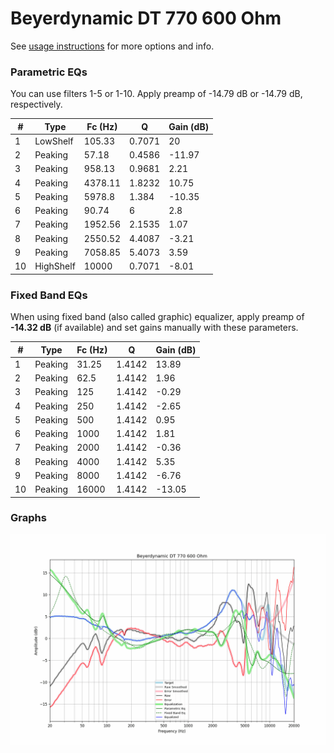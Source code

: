 # Beyerdynamic DT 770 600 Ohm
See [usage instructions](https://github.com/jaakkopasanen/AutoEq#usage) for more options and info.

### Parametric EQs
You can use filters 1-5 or 1-10. Apply preamp of -14.79 dB or -14.79 dB, respectively.

|   # | Type      |   Fc (Hz) |      Q |   Gain (dB) |
|-----|-----------|-----------|--------|-------------|
|   1 | LowShelf  |    105.33 | 0.7071 |       20    |
|   2 | Peaking   |     57.18 | 0.4586 |      -11.97 |
|   3 | Peaking   |    958.13 | 0.9681 |        2.21 |
|   4 | Peaking   |   4378.11 | 1.8232 |       10.75 |
|   5 | Peaking   |   5978.8  | 1.384  |      -10.35 |
|   6 | Peaking   |     90.74 | 6      |        2.8  |
|   7 | Peaking   |   1952.56 | 2.1535 |        1.07 |
|   8 | Peaking   |   2550.52 | 4.4087 |       -3.21 |
|   9 | Peaking   |   7058.85 | 5.4073 |        3.59 |
|  10 | HighShelf |  10000    | 0.7071 |       -8.01 |

### Fixed Band EQs
When using fixed band (also called graphic) equalizer, apply preamp of **-14.32 dB** (if available) and set gains manually with these parameters.

|   # | Type    |   Fc (Hz) |      Q |   Gain (dB) |
|-----|---------|-----------|--------|-------------|
|   1 | Peaking |     31.25 | 1.4142 |       13.89 |
|   2 | Peaking |     62.5  | 1.4142 |        1.96 |
|   3 | Peaking |    125    | 1.4142 |       -0.29 |
|   4 | Peaking |    250    | 1.4142 |       -2.65 |
|   5 | Peaking |    500    | 1.4142 |        0.95 |
|   6 | Peaking |   1000    | 1.4142 |        1.81 |
|   7 | Peaking |   2000    | 1.4142 |       -0.36 |
|   8 | Peaking |   4000    | 1.4142 |        5.35 |
|   9 | Peaking |   8000    | 1.4142 |       -6.76 |
|  10 | Peaking |  16000    | 1.4142 |      -13.05 |

### Graphs
![](./Beyerdynamic%20DT%20770%20600%20Ohm.png)

